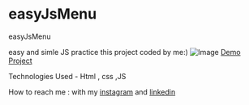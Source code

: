 # easyJsMenu
easyJsMenu

easy and simle JS practice
this project coded by me:)
![Image](https://github.com/user-attachments/assets/37aca6dd-8f93-4c67-b7c2-6ac34b07ba86)
[Demo Project](https://mayabehroozi.github.io/easyJsMenu/)

 Technologies Used - Html , css ,JS


 
 How to reach me : with my [instagram](https://www.instagram.com/mayacodingjourneyy) and 
[linkedin](https://www.linkedin.com/in/maya-behroozi-5b27a425b/) 


